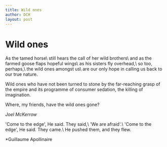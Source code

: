 ```yaml
---
title: Wild ones
author: DCH
layout: post
---
```

# Wild ones

As the tamed horse\\
still hears the call of her wild brothers\\
and as the farmed goose flaps hopeful wings\\
as his sisters fly overhead,\\
so too, perhaps,\\
the wild ones amongst us\\
are our only hope in calling us back to our true nature.

Wild ones who have not been turned to stone by the far-reaching grasp of the empire and its programme of consumer sedation, the killing of imagination.

Where, my friends, have the wild ones gone?

*Joel McKerrow*


'Come to the edge', He said. They said,\\
'We are afraid'.\\
'Come to the edge', He said. They came.\\
He pushed them, and they flew.

*Guillaume Apollinaire